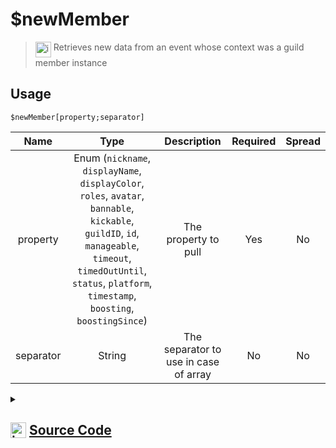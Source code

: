 # $newMember
> <img align="top" src="https://upload.wikimedia.org/wikipedia/commons/thumb/e/e4/Infobox_info_icon.svg/160px-Infobox_info_icon.svg.png?20150409153300" alt="image" width="25" height="auto"> Retrieves new data from an event whose context was a guild member instance
## Usage
```
$newMember[property;separator]
```
| Name | Type | Description | Required | Spread
| :---: | :---: | :---: | :---: | :---: |
property | Enum (`nickname`, `displayName`, `displayColor`, `roles`, `avatar`, `bannable`, `kickable`, `guildID`, `id`, `manageable`, `timeout`, `timedOutUntil`, `status`, `platform`, `timestamp`, `boosting`, `boostingSince`) | The property to pull | Yes | No
separator | String | The separator to use in case of array | No | No
<details>
<summary>
    
## <img align="top" src="https://cdn4.iconfinder.com/data/icons/iconsimple-logotypes/512/github-512.png" alt="image" width="25" height="auto">  [Source Code](https://github.com/tryforge/ForgeScript-V2/blob/main/src/native/newMember.ts)
    
</summary>
    
```ts
import { MemberProperties, MemberProperty } from "../properties/member"
import { ArgType, NativeFunction, Return } from "../structures"

export default new NativeFunction({
    name: "$newMember",
    version: "1.0.0",
    description: "Retrieves new data from an event whose context was a guild member instance",
    brackets: true,
    unwrap: true,
    args: [
        {
            name: "property",
            description: "The property to pull",
            rest: false,
            type: ArgType.Enum,
            enum: MemberProperty,
            required: true
        },
        {
            name: "separator",
            description: "The separator to use in case of array",
            rest: false,
            type: ArgType.String
        }
    ],
    execute(ctx, [ prop, sep ]) {
        return Return.success(
            MemberProperties[prop](ctx.states?.member?.new, sep)
        )
    },
})
```
    
</details>